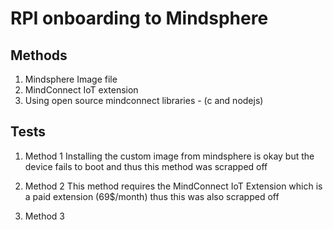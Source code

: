 # RPI onboarding to Mindsphere
## Methods
1. Mindsphere Image file
2. MindConnect IoT extension
3. Using open source mindconnect libraries - (c and nodejs)

## Tests
1. Method 1
Installing the custom image from mindsphere is okay but the device fails to boot and thus this method was scrapped off

2. Method 2 
This method requires the MindConnect IoT Extension which is a paid extension (69$/month) thus this was also scrapped off

3. Method 3  
